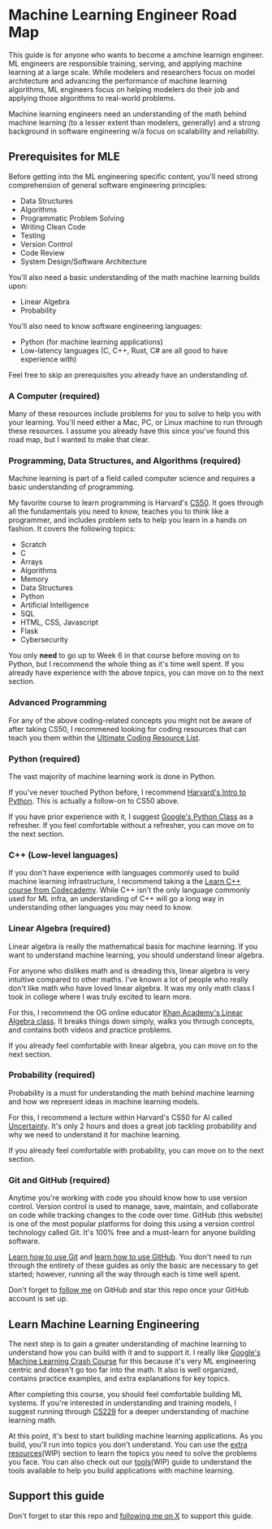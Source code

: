 # Machine Learning Engineer Road Map

This guide is for anyone who wants to become a amchine learnign engineer. ML engineers are responsible training, serving, and applying machine learning at a large scale. While modelers and researchers focus on model architecture and advancing the performance of machine learning algorithms, ML engineers focus on helping modelers do their job and applying those algorithms to real-world problems.

Machine learning engineers need an understanding of the math behind machine learning (to a lesser extent than modelers, generally) and a strong background in software engineering w/a focus on scalability and reliability.

## Prerequisites for MLE

Before getting into the ML engineering specific content, you'll need strong comprehension of general software engineering principles:

* Data Structures
* Algorithms
* Programmatic Problem Solving
* Writing Clean Code
* Testing
* Version Control
* Code Review
* System Design/Software Architecture

You'll also need a basic understanding of the math machine learning builds upon:

* Linear Algebra
* Probability

You'll also need to know software engineering languages:

* Python (for machine learning applications)
* Low-latency languages (C, C++, Rust, C# are all good to have experience with)

Feel free to skip an prerequisites you already have an understanding of.

### A Computer (required)

Many of these resources include problems for you to solve to help you with your learning. You'll need either a Mac, PC, or Linux machine to run through these resources. I assume you already have this since you've found this road map, but I wanted to make that clear.

### Programming, Data Structures, and Algorithms (required)

Machine learning is part of a field called computer science and requires a basic understanding of programming.

My favorite course to learn programming is Harvard's [CS50](https://cs50.harvard.edu/x/2024/weeks/0/). It goes through all the fundamentals you need to know, teaches you to think like a programmer, and includes problem sets to help you learn in a hands on fashion. It covers the following topics:

* Scratch
* C
* Arrays
* Algorithms
* Memory
* Data Structures
* Python
* Artificial Intelligence
* SQL
* HTML, CSS, Javascript
* Flask
* Cybersecurity

You only **need** to go up to Week 6 in that course before moving on to Python, but I recommend the whole thing as it's time well spent. If you already have experience with the above topics, you can move on to the next section.

### Advanced Programming

For any of the above coding-related concepts you might not be aware of after taking CS50, I recommened looking for coding resources that can teach you them within the [Ultimate Coding Resource List](https://github.com/Dylan-Israel/ultimate-coding-resources).

### Python (required)
The vast majority of machine learning work is done in Python.

If you've never touched Python before, I recommend [Harvard's Intro to Python](https://cs50.harvard.edu/python/2022/). This is actually a follow-on to CS50 above.

If you have prior experience with it, I suggest [Google's Python Class](https://developers.google.com/edu/python) as a refresher. If you feel comfortable without a refresher, you can move on to the next section.

### C++ (Low-level languages)

If you don't have experience with languages commonly used to build machine learning infrastructure, I recommend taking a the [Learn C++ course from Codecademy](https://www.codecademy.com/learn/learn-c-plus-plus). While C++ isn't the only language commonly used for ML infra, an understanding of C++ will go a long way in understanding other languages you may need to know.

### Linear Algebra (required)

Linear algebra is really the mathematical basis for machine learning. If you want to understand machine learning, you should understand linear algebra.

For anyone who dislikes math and is dreading this, linear algebra is very intuitive compared to other maths. I've known a lot of people who really don't like math who have loved linear algebra. It was my only math class I took in college where I was truly excited to learn more.

For this, I recommend the OG online educator [Khan Academy's Linear Algebra class](https://www.khanacademy.org/math/linear-algebra). It breaks things down simply, walks you through concepts, and contains both videos and practice problems.

If you already feel comfortable with linear algebra, you can move on to the next section.

### Probability (required)

Probability is a must for understanding the math behind machine learning and how we represent ideas in machine learning models.

For this, I recommend a lecture within Harvard's CS50 for AI called [Uncertainty](https://cs50.harvard.edu/ai/2024/weeks/2/). It's only 2 hours and does a great job tackling probability and why we need to understand it for machine learning.

If you already feel comfortable with probability, you can move on to the next section.

### Git and GitHub (required)
Anytime you're working with code you should know how to use version control. Version control is used to manage, save, maintain, and collaborate on code while tracking changes to the code over time. GitHub (this website) is one of the most popular platforms for doing this using a version control technology called Git. It's 100% free and a must-learn for anyone building software.

[Learn how to use Git](https://git-scm.com/book/en/v2) and [learn how to use GitHub](https://docs.github.com/en/get-started). You don't need to run through the entirety of these guides as only the basic are necessary to get started; however, running all the way through each is time well spent.

Don't forget to [follow me](https://github.com/loganthorneloe) on GitHub and star this repo once your GitHub account is set up.

## Learn Machine Learning Engineering

The next step is to gain a greater understanding of machine learning to understand how you can build with it and to support it. I really like [Google's Machine Learning Crash Course](https://developers.google.com/machine-learning/crash-course/framing/video-lecture) for this because it's very ML engineering centric and doesn't go too far into the math. It also is well organized, contains practice examples, and extra explanations for key topics.

After completing this course, you should feel comfortable building ML systems. If you're interested in understanding and training models, I suggest running through [CS229](CS299/cs299.md) for a deeper understanding of machine learning math.

At this point, it's best to start building machine learning applications. As you build, you'll run into topics you don't understand. You can use the [extra resources](resources.md)(WIP) section to learn the topics you need to solve the problems you face. You can also check out our [tools](tools.md)(WIP) guide to understand the tools available to help you build applications with machine learning.

## Support this guide

Don't forget to star this repo and [following me on X](https://x.com/loganthorneloe) to support this guide.